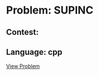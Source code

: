 # Problem: SUPINC

## Contest: 

## Language: cpp

[View Problem](https://www.codechef.com//problems/SUPINC)